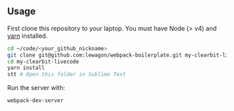 ## Usage

First clone this repository to your laptop. You must have Node (> v4) and [yarn](https://yarnpkg.com/lang/en/docs/install/) installed.

```bash
cd ~/code/<your_github_nickname>
git clone git@github.com:lewagon/webpack-boilerplate.git my-clearbit-livecode
cd my-clearbit-livecode
yarn install
stt # Open this folder in Sublime Text
```

Run the server with:

```
webpack-dev-server
```

